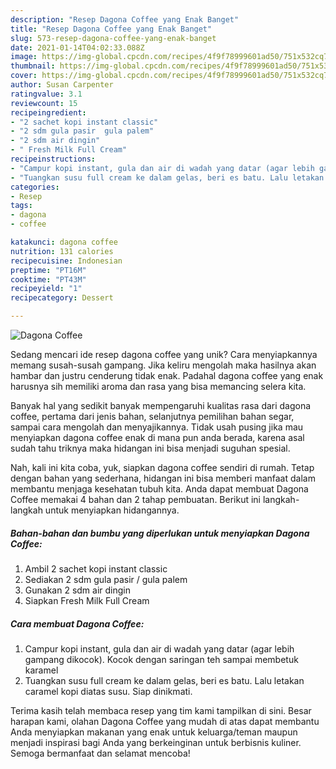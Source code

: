 ```yaml
---
description: "Resep Dagona Coffee yang Enak Banget"
title: "Resep Dagona Coffee yang Enak Banget"
slug: 573-resep-dagona-coffee-yang-enak-banget
date: 2021-01-14T04:02:33.088Z
image: https://img-global.cpcdn.com/recipes/4f9f78999601ad50/751x532cq70/dagona-coffee-foto-resep-utama.jpg
thumbnail: https://img-global.cpcdn.com/recipes/4f9f78999601ad50/751x532cq70/dagona-coffee-foto-resep-utama.jpg
cover: https://img-global.cpcdn.com/recipes/4f9f78999601ad50/751x532cq70/dagona-coffee-foto-resep-utama.jpg
author: Susan Carpenter
ratingvalue: 3.1
reviewcount: 15
recipeingredient:
- "2 sachet kopi instant classic"
- "2 sdm gula pasir  gula palem"
- "2 sdm air dingin"
- " Fresh Milk Full Cream"
recipeinstructions:
- "Campur kopi instant, gula dan air di wadah yang datar (agar lebih gampang dikocok). Kocok dengan saringan teh sampai membetuk karamel"
- "Tuangkan susu full cream ke dalam gelas, beri es batu. Lalu letakan caramel kopi diatas susu. Siap dinikmati."
categories:
- Resep
tags:
- dagona
- coffee

katakunci: dagona coffee 
nutrition: 131 calories
recipecuisine: Indonesian
preptime: "PT16M"
cooktime: "PT43M"
recipeyield: "1"
recipecategory: Dessert

---
```



![Dagona Coffee](https://img-global.cpcdn.com/recipes/4f9f78999601ad50/751x532cq70/dagona-coffee-foto-resep-utama.jpg)

Sedang mencari ide resep dagona coffee yang unik? Cara menyiapkannya memang susah-susah gampang. Jika keliru mengolah maka hasilnya akan hambar dan justru cenderung tidak enak. Padahal dagona coffee yang enak harusnya sih memiliki aroma dan rasa yang bisa memancing selera kita.

Banyak hal yang sedikit banyak mempengaruhi kualitas rasa dari dagona coffee, pertama dari jenis bahan, selanjutnya pemilihan bahan segar, sampai cara mengolah dan menyajikannya. Tidak usah pusing jika mau menyiapkan dagona coffee enak di mana pun anda berada, karena asal sudah tahu triknya maka hidangan ini bisa menjadi suguhan spesial.




Nah, kali ini kita coba, yuk, siapkan dagona coffee sendiri di rumah. Tetap dengan bahan yang sederhana, hidangan ini bisa memberi manfaat dalam membantu menjaga kesehatan tubuh kita. Anda dapat membuat Dagona Coffee memakai 4 bahan dan 2 tahap pembuatan. Berikut ini langkah-langkah untuk menyiapkan hidangannya.

<!--inarticleads1-->

##### Bahan-bahan dan bumbu yang diperlukan untuk menyiapkan Dagona Coffee:

1. Ambil 2 sachet kopi instant classic
1. Sediakan 2 sdm gula pasir / gula palem
1. Gunakan 2 sdm air dingin
1. Siapkan  Fresh Milk Full Cream




<!--inarticleads2-->

##### Cara membuat Dagona Coffee:

1. Campur kopi instant, gula dan air di wadah yang datar (agar lebih gampang dikocok). Kocok dengan saringan teh sampai membetuk karamel
1. Tuangkan susu full cream ke dalam gelas, beri es batu. Lalu letakan caramel kopi diatas susu. Siap dinikmati.




Terima kasih telah membaca resep yang tim kami tampilkan di sini. Besar harapan kami, olahan Dagona Coffee yang mudah di atas dapat membantu Anda menyiapkan makanan yang enak untuk keluarga/teman maupun menjadi inspirasi bagi Anda yang berkeinginan untuk berbisnis kuliner. Semoga bermanfaat dan selamat mencoba!
